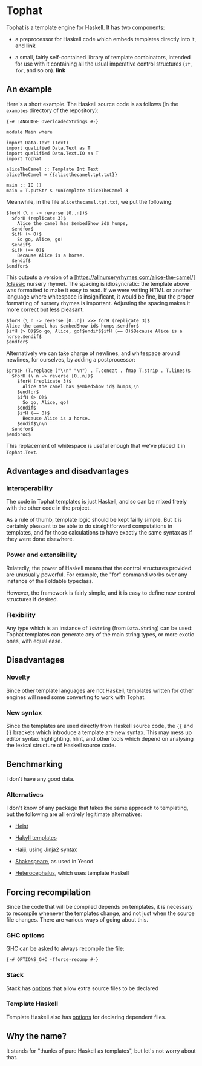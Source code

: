 # Tophat

Tophat is a template engine for Haskell. It has two components:

- a preprocessor for Haskell code which embeds templates directly
  into it, and
  **link**

- a small, fairly self-contained library of template combinators,
  intended for use with it containing all the usual imperative control
  structures (`if`, `for`, and so on).
  **link**

## An example

Here's a short example. The Haskell source code is as follows (in the
`examples` directory of the repository):

    {-# LANGUAGE OverloadedStrings #-}

    module Main where

    import Data.Text (Text)
    import qualified Data.Text as T
    import qualified Data.Text.IO as T
    import Tophat

    aliceTheCamel :: Template Int Text
    aliceTheCamel = {{alicethecamel.tpt.txt}}

    main :: IO ()
    main = T.putStr $ runTemplate aliceTheCamel 3

Meanwhile, in the file `alicethecamel.tpt.txt`, we put the following:

    $forH (\ n -> reverse [0..n])$
      $forH (replicate 3)$
        Alice the camel has $embedShow id$ humps,
      $endfor$
      $ifH (> 0)$
        So go, Alice, go!
      $endif$
      $ifH (== 0)$
        Because Alice is a horse.
      $endif$
    $endfor$

This outputs a version of a
[https://allnurseryrhymes.com/alice-the-camel/](classic nursery
rhyme).  The spacing is idiosyncratic: the template above was
formatted to make it easy to read. If we were writing HTML or another
language where whitespace is insignificant, it would be fine, but the
proper formatting of nursery rhymes is important. Adjusting the
spacing makes it more correct but less pleasant.

    $forH (\ n -> reverse [0..n]) >>> forH (replicate 3)$
    Alice the camel has $embedShow id$ humps,$endfor$
    $ifH (> 0)$So go, Alice, go!$endif$$ifH (== 0)$Because Alice is a horse.$endif$
    $endfor$

Alternatively we can take charge of newlines, and whitespace around
newlines, for ourselves, by adding a postprocessor:

    $procH (T.replace ("\\n" "\n") . T.concat . fmap T.strip . T.lines)$
      $forH (\ n -> reverse [0..n])$
        $forH (replicate 3)$
          Alice the camel has $embedShow id$ humps,\n
        $endfor$
        $ifH (> 0)$
          So go, Alice, go!
        $endif$
        $ifH (== 0)$
          Because Alice is a horse.
        $endif$\n\n
      $endfor$
    $endproc$

This replacement of whitespace is useful enough that we've placed it
in `Tophat.Text`.

## Advantages and disadvantages

### Interoperability

The code in Tophat templates is just Haskell, and so can be mixed
freely with the other code in the project.

As a rule of thumb, template logic should be kept fairly simple. But
it is certainly pleasant to be able to do straightforward computations
in templates, and for those calculations to have exactly the same
syntax as if they were done elsewhere.

### Power and extensibility

Relatedly, the power of Haskell means that the control structures
provided are unusually powerful. For example, the "for" command works
over any instance of the Foldable typeclass.

However, the framework is fairly simple, and it is easy to define new
control structures if desired.

### Flexibility

Any type which is an instance of `IsString` (from `Data.String`) can be
used: Tophat templates can generate any of the main string types, or
more exotic ones, with equal ease.

## Disadvantages

### Novelty

Since other template languages are not Haskell, templates written for
other engines will need some converting to work with Tophat.

### New syntax

Since the templates are used directly from Haskell source code, the
`{{` and `}}` brackets which introduce a template are new syntax. This
may mess up editor syntax highlighting, hlint, and other tools which
depend on analysing the lexical structure of Haskell source code.

## Benchmarking

I don't have any good data.

### Alternatives

I don't know of any package that takes the same approach to
templating, but the following are all entirely legitimate
alternatives:

- [Heist](https://hackage.haskell.org/package/heist)

- [Hakyll templates](https://jaspervdj.be/hakyll/reference/Hakyll-Web-Template.html)

- [Haiji](https://hackage.haskell.org/package/haiji), using Jinja2 syntax

- [Shakespeare](http://hackage.haskell.org/package/shakespeare), as used in Yesod

- [Heterocephalus](https://hackage.haskell.org/package/heterocephalus), which uses template Haskell

## Forcing recompilation

Since the code that will be compiled depends on templates, it is
necessary to recompile whenever the templates change, and not just
when the source file changes. There are various ways of going about
this.

### GHC options

GHC can be asked to always recompile the file:

    {-# OPTIONS_GHC -fforce-recomp #-}

### Stack

Stack has
[options](https://docs.haskellstack.org/en/stable/faq/#using-custom-preprocessors)
that allow extra source files to be declared

### Template Haskell

Template Haskell also has
[options](http://hackage.haskell.org/packages/archive/template-haskell/2.7.0.0/doc/html/Language-Haskell-TH-Syntax.html#v:addDependentFile)
for declaring dependent files.

## Why the name?

It stands for "thunks of pure Haskell as templates", but let's not
worry about that.
